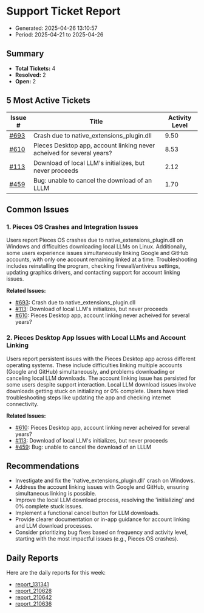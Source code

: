 # Support Ticket Report
- Generated: 2025-04-26 13:10:57
- Period: 2025-04-21 to 2025-04-26

## Summary
- **Total Tickets:** 4
- **Resolved:** 2
- **Open:** 2

## 5 Most Active Tickets
| Issue # | Title | Activity Level |
|---------|-------|----------------|
| [#693](https://github.com/pieces-app/support/issues/693) | Crash due to native_extensions_plugin.dll | 9.50 |
| [#610](https://github.com/pieces-app/support/issues/610) | Pieces Desktop app, account linking never acheived for several years? | 8.53 |
| [#113](https://github.com/pieces-app/support/issues/113) | Download of local LLM's initializes, but never proceeds  | 2.12 |
| [#459](https://github.com/pieces-app/support/issues/459) | Bug: unable to cancel the download of an LLLM | 1.70 |

## Common Issues
### 1. Pieces OS Crashes and Integration Issues
Users report Pieces OS crashes due to native_extensions_plugin.dll on Windows and difficulties downloading local LLMs on Linux.  Additionally, some users experience issues simultaneously linking Google and GitHub accounts, with only one account remaining linked at a time. Troubleshooting includes reinstalling the program, checking firewall/antivirus settings, updating graphics drivers, and contacting support for account linking issues.

**Related Issues:**
- [#693](https://github.com/pieces-app/support/issues/693): Crash due to native_extensions_plugin.dll
- [#113](https://github.com/pieces-app/support/issues/113): Download of local LLM's initializes, but never proceeds 
- [#610](https://github.com/pieces-app/support/issues/610): Pieces Desktop app, account linking never acheived for several years?

### 2. Pieces Desktop App Issues with Local LLMs and Account Linking
Users report persistent issues with the Pieces Desktop app across different operating systems.  These include difficulties linking multiple accounts (Google and GitHub) simultaneously, and problems downloading or canceling local LLM downloads.  The account linking issue has persisted for some users despite support interaction.  Local LLM download issues involve downloads getting stuck on initializing or 0% complete.  Users have tried troubleshooting steps like updating the app and checking internet connectivity.

**Related Issues:**
- [#610](https://github.com/pieces-app/support/issues/610): Pieces Desktop app, account linking never acheived for several years?
- [#113](https://github.com/pieces-app/support/issues/113): Download of local LLM's initializes, but never proceeds 
- [#459](https://github.com/pieces-app/support/issues/459): Bug: unable to cancel the download of an LLLM


## Recommendations
- Investigate and fix the 'native_extensions_plugin.dll' crash on Windows.
- Address the account linking issues with Google and GitHub, ensuring simultaneous linking is possible.
- Improve the local LLM download process, resolving the 'initializing' and 0% complete stuck issues.
- Implement a functional cancel button for LLM downloads.
- Provide clearer documentation or in-app guidance for account linking and LLM download processes.
- Consider prioritizing bug fixes based on frequency and activity level, starting with the most impactful issues (e.g., Pieces OS crashes).

## Daily Reports
Here are the daily reports for this week:

- [report_131341](daily/2025-04-22/report_131341.md)
- [report_210628](daily/2025-04-22/report_210628.md)
- [report_210642](daily/2025-04-23/report_210642.md)
- [report_210636](daily/2025-04-24/report_210636.md)
